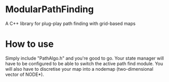 # ModularPathFinding
A C++ library for plug-play path finding with grid-based maps

# How to use
Simply include "PathAlgo.h" and you're good to go. Your state manager will have to be configured to be able to switch the active path find module. You will also have to discretise your map into a nodemap (two-dimensional vector of NODE*).
